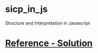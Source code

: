 # sicp_in_js
Structure and Interpretation in Javascript

# [Reference - Solution](https://sicp-solutions.net/)
